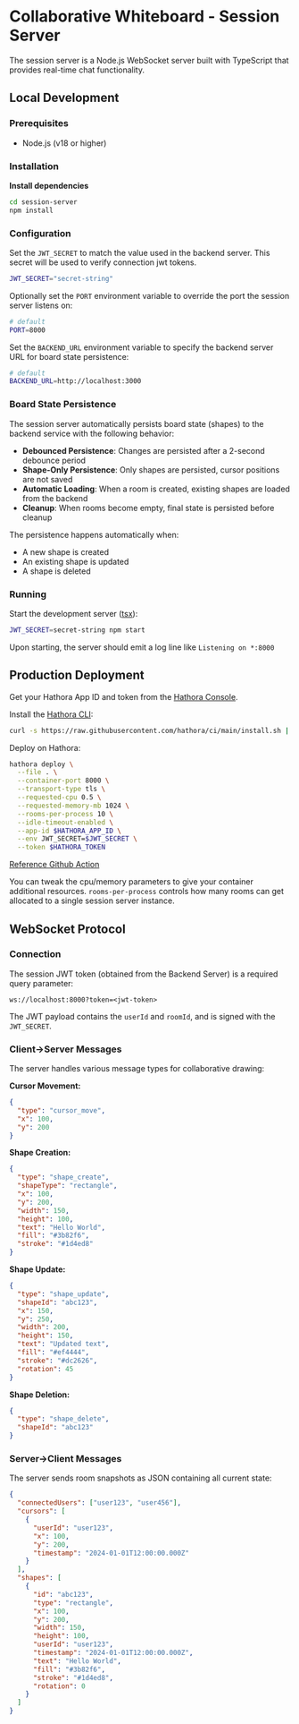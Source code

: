 # Collaborative Whiteboard - Session Server

The session server is a Node.js WebSocket server built with TypeScript that provides real-time chat functionality.

## Local Development

### Prerequisites

- Node.js (v18 or higher)

### Installation

**Install dependencies**

```bash
cd session-server
npm install
```

### Configuration

Set the `JWT_SECRET` to match the value used in the backend server. This secret will be used to verify connection jwt tokens.

```bash
JWT_SECRET="secret-string"
```

Optionally set the `PORT` environment variable to override the port the session server listens on:

```bash
# default
PORT=8000
```

Set the `BACKEND_URL` environment variable to specify the backend server URL for board state persistence:

```bash
# default
BACKEND_URL=http://localhost:3000
```

### Board State Persistence

The session server automatically persists board state (shapes) to the backend service with the following behavior:

- **Debounced Persistence**: Changes are persisted after a 2-second debounce period
- **Shape-Only Persistence**: Only shapes are persisted, cursor positions are not saved
- **Automatic Loading**: When a room is created, existing shapes are loaded from the backend
- **Cleanup**: When rooms become empty, final state is persisted before cleanup

The persistence happens automatically when:

- A new shape is created
- An existing shape is updated
- A shape is deleted

### Running

Start the development server ([tsx](https://tsx.is/)):

```bash
JWT_SECRET=secret-string npm start
```

Upon starting, the server should emit a log line like `Listening on *:8000`

## Production Deployment

Get your Hathora App ID and token from the [Hathora Console](https://console.hathora.dev/).

Install the [Hathora CLI](https://hathora.dev/docs/hathora-cli):

```bash
curl -s https://raw.githubusercontent.com/hathora/ci/main/install.sh | sh
```

Deploy on Hathora:

```bash
hathora deploy \
  --file . \
  --container-port 8000 \
  --transport-type tls \
  --requested-cpu 0.5 \
  --requested-memory-mb 1024 \
  --rooms-per-process 10 \
  --idle-timeout-enabled \
  --app-id $HATHORA_APP_ID \
  --env JWT_SECRET=$JWT_SECRET \
  --token $HATHORA_TOKEN
```

[Reference Github Action](../.github/workflows/session-server-deploy.yml)

You can tweak the cpu/memory parameters to give your container additional resources. `rooms-per-process` controls how many rooms can get allocated to a single session server instance.

## WebSocket Protocol

### Connection

The session JWT token (obtained from the Backend Server) is a required query parameter:

```
ws://localhost:8000?token=<jwt-token>
```

The JWT payload contains the `userId` and `roomId`, and is signed with the `JWT_SECRET`.

### Client->Server Messages

The server handles various message types for collaborative drawing:

**Cursor Movement:**

```json
{
  "type": "cursor_move",
  "x": 100,
  "y": 200
}
```

**Shape Creation:**

```json
{
  "type": "shape_create",
  "shapeType": "rectangle",
  "x": 100,
  "y": 200,
  "width": 150,
  "height": 100,
  "text": "Hello World",
  "fill": "#3b82f6",
  "stroke": "#1d4ed8"
}
```

**Shape Update:**

```json
{
  "type": "shape_update",
  "shapeId": "abc123",
  "x": 150,
  "y": 250,
  "width": 200,
  "height": 150,
  "text": "Updated text",
  "fill": "#ef4444",
  "stroke": "#dc2626",
  "rotation": 45
}
```

**Shape Deletion:**

```json
{
  "type": "shape_delete",
  "shapeId": "abc123"
}
```

### Server->Client Messages

The server sends room snapshots as JSON containing all current state:

```json
{
  "connectedUsers": ["user123", "user456"],
  "cursors": [
    {
      "userId": "user123",
      "x": 100,
      "y": 200,
      "timestamp": "2024-01-01T12:00:00.000Z"
    }
  ],
  "shapes": [
    {
      "id": "abc123",
      "type": "rectangle",
      "x": 100,
      "y": 200,
      "width": 150,
      "height": 100,
      "userId": "user123",
      "timestamp": "2024-01-01T12:00:00.000Z",
      "text": "Hello World",
      "fill": "#3b82f6",
      "stroke": "#1d4ed8",
      "rotation": 0
    }
  ]
}
```
